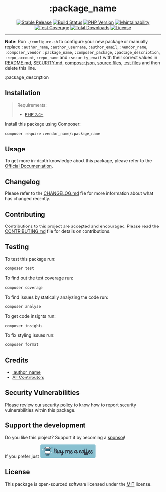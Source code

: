 <div align="center">
    <h1>:package_name</h1>
    <p align="center"> 
        <a href="https://packagist.org/packages/:vendor_name/:package_name"><img alt="Stable Release" src="https://img.shields.io/packagist/v/:vendor_name/:package_name.svg?style=flat-square&label=release&logo=packagist&logoColor=eceff4&colorA=4c566a&colorB=5e81ac"></a>
        <a href="https://github.com/:vendor_name/:repo_name/actions?query=workflow%3Arun-tests"><img alt="Build Status" src="https://img.shields.io/github/workflow/status/:vendor_name/:repo_name/tests.svg?style=flat-square&label=build&logo=github&logoColor=eceff4&colorA=4c566a&colorB=88c0d0"></a>
        <a href="https://php.net/releases"><img alt="PHP Version" src="https://img.shields.io/packagist/php-v/:vendor_name/:package_name.svg?style=flat-square&label=php&logo=php&logoColor=eceff4&colorA=4c566a&colorB=b48ead"></a>
        <a href="https://codeclimate.com/github/:vendor_name/:repo_name"><img alt="Maintainability" src="https://img.shields.io/codeclimate/maintainability/:vendor_name/:repo_name.svg?style=flat-square&label=maintainability&logo=code-climate&logoColor=eceff4&colorA=4c566a&colorB=88c0d0"></a>
        <a href="https://codeclimate.com/github/:vendor_name/:repo_name"><img alt="Test Coverage" src="https://img.shields.io/codeclimate/coverage/:vendor_name/:repo_name.svg?style=flat-square&label=coverage&logo=code-climate&logoColor=eceff4&colorA=4c566a&colorB=88c0d0"></a>
        <a href="https://packagist.org/packages/:vendor_name/:package_name"><img alt="Total Downloads" src="https://img.shields.io/packagist/dt/:vendor_name/:package_name.svg?style=flat-square&label=downloads&logoColor=eceff4&colorA=4c566a&colorB=88c0d0"></a>
        <a href="https://github.com/:vendor_name/:repo_name/blob/master/LICENSE.md"><img alt="License" src="https://img.shields.io/github/license/:vendor_name/:repo_name.svg?style=flat-square&label=license&logoColor=eceff4&colorA=4c566a&colorB=a3be8c"></a>
    </p>
</div>
<hr>

**Note:** Run `./configure.sh` to configure your new package or manually replace `:author_name`, `:author_username`, `:author_email`, `:vendor_name`, `:composer_vendor`, `:package_name`, `:composer_package`, `:package_description`, `:repo_account`, `:repo_name` and `:security_email` with their correct values in 
[README.md](README.md), [SECURITY.md](.github/SECURITY.md), [composer.json](composer.json), [source files](src), [test files](tests) and then delete this line.

:package_description

## Installation

>Requirements:
>- [PHP 7.4+](https://php.net/releases)

Install this package using Composer:

```bash
composer require :vendor_name/:package_name
```

## Usage

To get more in-depth knowledge about this package, please refer to the [Official Documentation](docs).

## Changelog

Please refer to the [CHANGELOG.md](CHANGELOG.md) file for more information about what has changed recently.

## Contributing

Contributions to this project are accepted and encouraged. Please read the [CONTRIBUTING.md](.github/CONTRIBUTING.md) file for details on contributions.

## Testing

To test this package run:

``` bash
composer test
```

To find out the test coverage run:

``` bash
composer coverage
```

To find issues by statically analyzing the code run:

``` bash
composer analyse
```

To get code insights run:

``` bash
composer insights
```

To fix styling issues run:

``` bash
composer format
```

## Credits

- [:author_name](https://github.com/:author_username)
- [All Contributors](../../contributors)

## Security Vulnerabilities

Please review our [security policy](../../security/policy) to know how to report security vulnerabilities within this package.

## Support the development

Do you like this project? Support it by becoming a [sponsor](https://github.com/sponsors/:author_username)!

If you prefer just <a href="https://www.buymeacoffee.com/axelitus"><img src="docs/assets/images/buy-me-a-coffee.svg" width="180" alt="Buy me a coffee"></img></a>

## License

This package is open-sourced software licensed under the [MIT](LICENSE.md) license.
